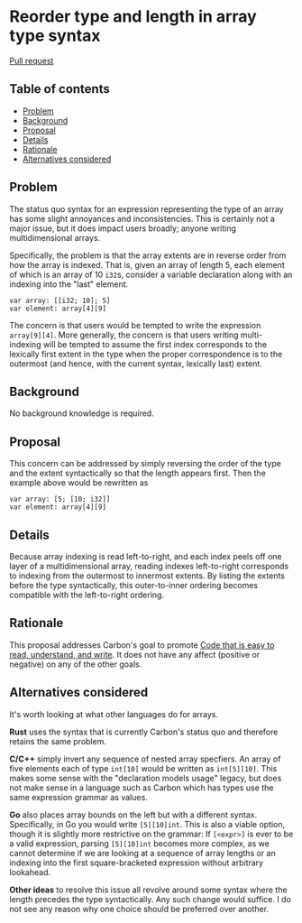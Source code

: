 # Reorder type and length in array type syntax

<!--
Part of the Carbon Language project, under the Apache License v2.0 with LLVM
Exceptions. See /LICENSE for license information.
SPDX-License-Identifier: Apache-2.0 WITH LLVM-exception
-->

[Pull request](https://github.com/carbon-language/carbon-lang/pull/1787)

<!-- toc -->

## Table of contents

-   [Problem](#problem)
-   [Background](#background)
-   [Proposal](#proposal)
-   [Details](#details)
-   [Rationale](#rationale)
-   [Alternatives considered](#alternatives-considered)

<!-- tocstop -->

## Problem

The status quo syntax for an expression representing the type of an array has
some slight annoyances and inconsistencies. This is certainly not a major issue,
but it does impact users broadly; anyone writing multidimensional arrays.

Specifically, the problem is that the array extents are in reverse order from
how the array is indexed. That is, given an array of length 5, each element of
which is an array of 10 `i32`s, consider a variable declaration along with an
indexing into the "last" element.

```
var array: [[i32; 10]; 5]
var element: array[4][9]
```

The concern is that users would be tempted to write the expression
`array[9][4]`. More generally, the concern is that users writing multi-indexing
will be tempted to assume the first index corresponds to the lexically first
extent in the type when the proper correspondence is to the outermost (and
hence, with the current syntax, lexically last) extent.

## Background

No background knowledge is required.

## Proposal

This concern can be addressed by simply reversing the order of the type and the
extent syntactically so that the length appears first. Then the example above
would be rewritten as

```
var array: [5; [10; i32]]
var element: array[4][9]
```

## Details

Because array indexing is read left-to-right, and each index peels off one layer
of a multidimensional array, reading indexes left-to-right corresponds to
indexing from the outermost to innermost extents. By listing the extents before
the type syntactically, this outer-to-inner ordering becomes compatible with the
left-to-right ordering.

## Rationale

This proposal addresses Carbon's goal to promote
[Code that is easy to read, understand, and write](/docs/project/goals.md#code-that-is-easy-to-read-understand-and-write).
It does not have any affect (positive or negative) on any of the other goals.

## Alternatives considered

It's worth looking at what other languages do for arrays.

**Rust** uses the syntax that is currently Carbon's status quo and therefore
retains the same problem.

**C/C++** simply invert any sequence of nested array specfiers. An array of five
elements each of type `int[10]` would be written as `int[5][10]`. This makes
some sense with the "declaration models usage" legacy, but does not make sense
in a language such as Carbon which has types use the same expression grammar as
values.

**Go** also places array bounds on the left but with a different syntax.
Specifically, in Go you would write `[5][10]int`. This is also a viable option,
though it is slightly more restrictive on the grammar: If `[<expr>]` is ever to
be a valid expression, parsing `[5][10]int` becomes more complex, as we cannot
determine if we are looking at a sequence of array lengths or an indexing into
the first square-bracketed expression without arbitrary lookahead.

**Other ideas** to resolve this issue all revolve around some syntax where the
length precedes the type syntactically. Any such change would suffice. I do not
see any reason why one choice should be preferred over another.
